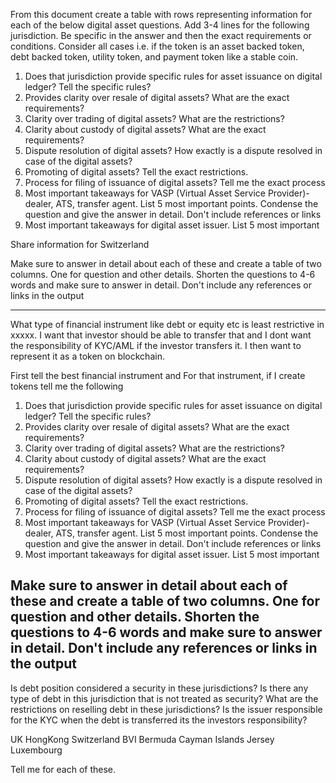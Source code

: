 From this document create a table with rows representing information for each of the below digital asset questions. Add 3-4 lines for the following jurisdiction. Be specific in the answer and then the exact requirements or conditions. Consider all cases i.e. if the token is an asset backed token, debt backed token, utility token, and payment token like a stable coin.

1) Does that jurisdiction provide specific rules for asset issuance on digital ledger? Tell the specific rules?
2) Provides clarity over resale of digital assets? What are the exact requirements?
3) Clarity over trading of digital assets? What are the restrictions?
4) Clarity about custody of digital assets? What are the exact requirements? 
5) Dispute resolution of digital assets? How exactly is a dispute resolved in case of the digital assets?
6) Promoting of digital assets? Tell the exact restrictions.
7) Process for filing of issuance of digital assets? Tell me the exact process
8) Most important takeaways for VASP (Virtual Asset Service Provider)-dealer, ATS, transfer agent. List 5 most important points. Condense the question and give the answer in detail. Don't include references or links
9) Most important takeaways for digital asset issuer. List 5 most important


Share information for Switzerland

Make sure to answer in detail about each of these and create a table of two columns. One for question and other details. Shorten the questions to 4-6 words and make sure to answer in detail. Don't include any references or links in the output


----
What type of financial instrument like debt or equity etc is least restrictive in xxxxx. I want that investor should be able to transfer that and I dont want the responsibility of KYC/AML if the investor transfers it. I then want to represent it as a token on blockchain. 

First tell the best financial instrument and For that instrument, if I create tokens tell me the following 


1) Does that jurisdiction provide specific rules for asset issuance on digital ledger? Tell the specific rules?
2) Provides clarity over resale of digital assets? What are the exact requirements?
3) Clarity over trading of digital assets? What are the restrictions?
4) Clarity about custody of digital assets? What are the exact requirements? 
5) Dispute resolution of digital assets? How exactly is a dispute resolved in case of the digital assets?
6) Promoting of digital assets? Tell the exact restrictions.
7) Process for filing of issuance of digital assets? Tell me the exact process
8) Most important takeaways for VASP (Virtual Asset Service Provider)-dealer, ATS, transfer agent. List 5 most important points. Condense the question and give the answer in detail. Don't include references or links
9) Most important takeaways for digital asset issuer. List 5 most important

Make sure to answer in detail about each of these and create a table of two columns. One for question and other details. Shorten the questions to 4-6 words and make sure to answer in detail. Don't include any references or links in the output
----
Is debt position considered a security in these jurisdictions? Is there any type of debt in this jurisdiction that is not treated as security? What are the restrictions on reselling debt in these jurisdictions? Is the issuer responsible for the KYC when the debt is transferred its the investors responsibility?

UK
HongKong
Switzerland
BVI
Bermuda
Cayman Islands
Jersey
Luxembourg

Tell me for each of these. 

